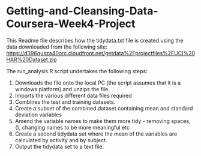 # Getting-and-Cleansing-Data-Coursera-Week4-Project
This Readme file describes how the tidydata.txt file is created using the data downloaded from the following site:
https://d396qusza40orc.cloudfront.net/getdata%2Fprojectfiles%2FUCI%20HAR%20Dataset.zip

The run_analysis.R script undertakes the following steps:
1. Downloads the file onto the local PC (the script assumes that it is a windows platform) and unzips the file.
2. Imports the various different data files required
3. Combines the test and training datasets.
4. Create a subset of the combined dataset containing mean and standard deviation variables
5. Amend the variable names to make them more tidy - removing spaces, (), changing names to be more meaningful etc
6. Create a second tidydata set where the mean of the variables are calculated by activity and by subject.
7. Output the tidydata set to a text file.
